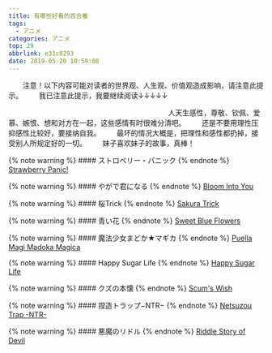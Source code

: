 ```yaml
---
title: 有哪些好看的百合番
tags:
  - アニメ
categories: アニメ
top: 29
abbrlink: e31c0293
date: 2019-05-20 10:59:08
---
```

&emsp;&emsp;注意！以下内容可能对读者的世界观、人生观、价值观造成影响，请注意此提示。
&emsp;&emsp;我已注意此提示，我要继续阅读↓↓↓↓↓
<!--more-->
&emsp;&emsp;
&emsp;&emsp;
&emsp;&emsp;
&emsp;&emsp;
&emsp;&emsp;
&emsp;&emsp;
&emsp;&emsp;
&emsp;&emsp;
&emsp;&emsp;
&emsp;&emsp;人天生感性，尊敬、钦佩、爱慕、嫉恨、想和对方在一起，这些感情有时很难分清吧。
&emsp;&emsp;还是不要用理性压抑感性比较好，要接纳自我。
&emsp;&emsp;最坏的情况大概是，把理性和感性都扔掉，接受别人所规定好的一切。
&emsp;&emsp;妹子喜欢妹子的故事，真棒！
<!--more-->
{% note warning %}
    #### ストロベリー・パニック
{% endnote %}
[Strawberry Panic!](https://www.animenewsnetwork.com/encyclopedia/anime.php?id=6176)

{% note warning %}
    #### やがで君になる
{% endnote %}
[Bloom Into You](https://www.animenewsnetwork.com/encyclopedia/anime.php?id=21239)

{% note warning %}
    #### 桜Trick
{% endnote %}
[Sakura Trick](https://www.animenewsnetwork.com/encyclopedia/anime.php?id=15564)

{% note warning %}
    #### 青い花
{% endnote %}
[Sweet Blue Flowers](https://www.animenewsnetwork.com/encyclopedia/anime.php?id=10672)

{% note warning %}
    #### 魔法少女まどか★マギカ
{% endnote %}
[Puella Magi Madoka Magica](https://www.animenewsnetwork.com/encyclopedia/anime.php?id=12120)

{% note warning %}
    #### Happy Sugar Life
{% endnote %}
[Happy Sugar Life](https://www.animenewsnetwork.com/encyclopedia/anime.php?id=20787)

{% note warning %}
    #### クズの本懐
{% endnote %}
[Scum's Wish](https://www.animenewsnetwork.com/encyclopedia/anime.php?id=18806)

{% note warning %}
    #### 捏造トラップ−NTR−
{% endnote %}
[Netsuzou Trap -NTR-](https://www.animenewsnetwork.com/encyclopedia/anime.php?id=19054)

{% note warning %}
    #### 悪魔のリドル
{% endnote %}
[Riddle Story of Devil](https://www.animenewsnetwork.com/encyclopedia/anime.php?id=15767)
